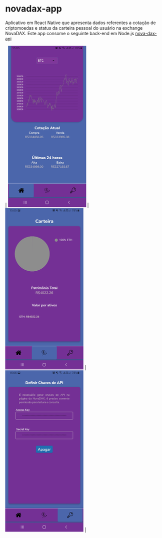 # novadax-app

Aplicativo em React Native que apresenta dados referentes a cotação de criptomoedas e status da carteira pessoal do usuário na exchange NovaDAX. Este app consome o seguinte back-end em Node.js [nova-dax-api](https://github.com/paulords95/nova-dax-api)


| <img src="https://raw.githubusercontent.com/paulords95/novadax-app/main/screenshots/Screenshot_20210409-150530_Dax%20API.jpg" width="250"> | <img src="https://raw.githubusercontent.com/paulords95/novadax-app/main/screenshots/Screenshot_20210409-150547_Dax%20API.jpg" width="250"> | <img src="https://raw.githubusercontent.com/paulords95/novadax-app/main/screenshots/Screenshot_20210409-150551_Dax%20API.jpg" width="250"> |



